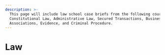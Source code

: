 ```yaml
---
description: >-
  This page will include law school case briefs from the following courses:
  Constitutional Law, Administrative Law, Secured Transactions, Business
  Associations, Evidence, and Criminal Procedure.
---
```


# Law

